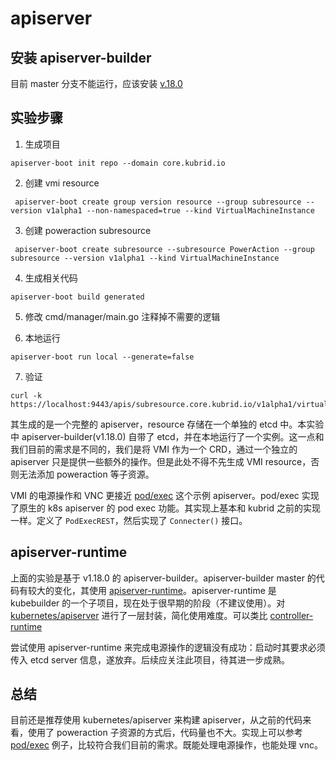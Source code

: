 # apiserver

## 安装 apiserver-builder

目前 master 分支不能运行，应该安装 [v.18.0](https://github.com/kubernetes-sigs/apiserver-builder-alpha/releases/tag/v1.18.0)

## 实验步骤

1. 生成项目
``` shell
apiserver-boot init repo --domain core.kubrid.io
```

2. 创建 vmi resource
``` shell
 apiserver-boot create group version resource --group subresource --version v1alpha1 --non-namespaced=true --kind VirtualMachineInstance
```

3. 创建 poweraction subresource
``` shell
 apiserver-boot create subresource --subresource PowerAction --group subresource --version v1alpha1 --kind VirtualMachineInstance
 ```

4. 生成相关代码
``` shell
apiserver-boot build generated
```

5. 修改 cmd/manager/main.go 注释掉不需要的逻辑

6. 本地运行
``` shell
apiserver-boot run local --generate=false
```

7. 验证
``` shell
curl -k https://localhost:9443/apis/subresource.core.kubrid.io/v1alpha1/virtualmachineinstances
```

其生成的是一个完整的 apiserver，resource 存储在一个单独的 etcd 中。本实验中 apiserver-builder(v1.18.0) 自带了 etcd，并在本地运行了一个实例。这一点和我们目前的需求是不同的，我们是将 VMI 作为一个 CRD，通过一个独立的 apiserver 只是提供一些额外的操作。但是此处不得不先生成 VMI resource，否则无法添加 poweraction 等子资源。

VMI 的电源操作和 VNC 更接近 [pod/exec](https://github.com/kubernetes-sigs/apiserver-builder-alpha/blob/master/example/podexec/pkg/apis/podexec/exec_pod_rest.go) 这个示例 apiserver。pod/exec 实现了原生的 k8s apiserver 的 pod exec 功能。其实现上基本和 kubrid 之前的实现一样。定义了 `PodExecREST`，然后实现了 `Connecter()` 接口。

## apiserver-runtime

上面的实验是基于 v1.18.0 的 apiserver-builder。apiserver-builder master 的代码有较大的变化，其使用 [apiserver-runtime](https://github.com/kubernetes-sigs/apiserver-runtime/)。apiserver-runtime 是 kubebuilder 的一个子项目，现在处于很早期的阶段（不建议使用）。对 [kubernetes/apiserver](https://github.com/kubernetes/apiserver) 进行了一层封装，简化使用难度。可以类比 [controller-runtime](https://github.com/kubernetes-sigs/controller-runtime/)

尝试使用 apiserver-runtime 来完成电源操作的逻辑没有成功：启动时其要求必须传入 etcd server 信息，遂放弃。后续应关注此项目，待其进一步成熟。

## 总结

目前还是推荐使用 kubernetes/apiserver 来构建 apiserver，从之前的代码来看，使用了 poweraction 子资源的方式后，代码量也不大。实现上可以参考 [pod/exec](https://github.com/kubernetes-sigs/apiserver-builder-alpha/blob/master/example/podexec/pkg/apis/podexec/exec_pod_rest.go) 例子，比较符合我们目前的需求。既能处理电源操作，也能处理 vnc。
